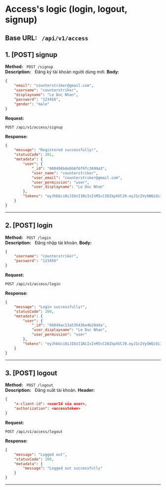 # Access's logic (login, logout, signup)

## Base URL: &nbsp; `/api/v1/access`

## 1. \[POST] signup

**Method:** &nbsp; `POST /signup`  
**Description:** &nbsp; Đăng ký tài khoản người dùng mới.
**Body:**

```json
{
    "email": "counterstriker@gmail.com",
    "username": "counterstriker",
    "displayname": "Le Duc Nhan",
    "password": "123456",
    "gender": "male"
}
```

**Request:**

```http
POST /api/v1/access/signup
```

**Response:**

```json
{
    "message": "Registered successfully!",
    "statusCode": 201,
    "metadata": {
        "user": {
            "_id": "680496bdebb6f6f9fc3699a3",
            "user_name": "counterstriker",
            "user_email": "counterstriker@gmail.com",
            "user_permission": "user",
            "user_displayname": "Le Duc Nhan"
        },
        "tokens": "eyJhbGciOiJIUzI1NiIsInR5cCI6IkpXVCJ9.eyJ1c2VySWQiOiI2ODA0OTZiZGViYjZmNmY5ZmMzNjk5YTMiLCJpYXQiOjE3NDUxMzExOTcsImV4cCI6MTc0NTMwMzk5N30.fQJsX2z8kOx8OwyxdMWEuZz1Ql7VsPRwowQeBMBRaH4"
    }
}
```

---

## 2. \[POST] login

**Method:** &nbsp; `POST /login`  
**Description:** &nbsp; Đăng nhập tài khoản.
**Body:**

```json
{
    "username": "counterstriker",
    "password": "123456"
}
```

**Request:**

```http
POST /api/v1/access/login
```

**Response:**

```json
{
    "message": "Login successfully!",
    "statusCode": 200,
    "metadata": {
        "user": {
            "_id": "68049ac13a535436e4b29dda",
            "user_displayname": "Le Duc Nhan",
            "user_permission": "user"
        },
        "tokens": "eyJhbGciOiJIUzI1NiIsInR5cCI6IkpXVCJ9.eyJ1c2VySWQiOiI2ODA0OWFjMTNhNTM1NDM2ZTRiMjlkZGEiLCJ1c2VybmFtZSI6ImNvdW50ZXJzdHJpa2VyIiwiaWF0IjoxNzQ1MTMyNzcwLCJleHAiOjE3NDUzMDU1NzB9.SboM7MGnvEDM-mQ6ms2YCt2-SYNxL-ap-WlVLYYMbUY"
    }
}
```

---

## 3. \[POST] logout

**Method:** &nbsp; `POST /logout`  
**Description:** &nbsp; Đăng xuất tài khoản.
**Header:**

```json
{
    "x-client-id": <userId của user>,
    "authorization": <accesstoken>
}
```

**Request:**

```http
POST /api/v1/access/logout
```

**Response:**

```json
{
    "message": "Logged out",
    "statusCode": 200,
    "metadata": {
        "message": "Logged out successfully"
    }
}
```

---
